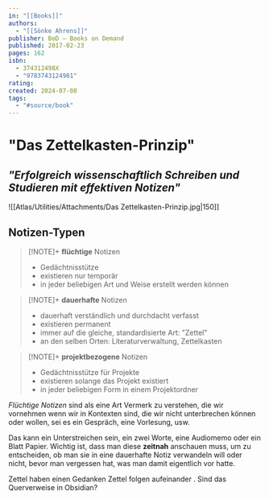 ```yaml
---
in: "[[Books]]"
authors:
  - "[[Sönke Ahrens]]"
publisher: BoD – Books on Demand
published: 2017-02-23
pages: 162
isbn:
  - 374312498X
  - "9783743124981"
rating: 
created: 2024-07-08
tags:
  - "#source/book"
---
```

# "Das Zettelkasten-Prinzip"
## *"Erfolgreich wissenschaftlich Schreiben und Studieren mit effektiven Notizen"*

![[Atlas/Utilities/Attachments/Das Zettelkasten-Prinzip.jpg|150]]

## Notizen-Typen

> [!NOTE]+  **flüchtige** Notizen
> - Gedächtnisstütze
> - existieren nur temporär
> - in jeder beliebigen Art und Weise erstellt werden können

> [!NOTE]+  **dauerhafte** Notizen
> - dauerhaft verständlich und durchdacht verfasst
> - existieren permanent
> - immer auf die gleiche, standardisierte Art: "Zettel" 
> - an den selben Orten: Literaturverwaltung, Zettelkasten

> [!NOTE]+  **projektbezogene** Notizen
> - Gedächtnisstütze für Projekte
> - existieren solange das Projekt existiert
> - in jeder beliebigen Form in einem Projektordner

*Flüchtige Notizen* sind als eine Art Vermerk zu verstehen, die wir vornehmen wenn wir in Kontexten sind, die wir nicht unterbrechen können oder wollen, sei es ein Gespräch, eine Vorlesung, usw.

Das kann ein Unterstreichen sein, ein zwei Worte, eine Audiomemo oder ein Blatt Papier. Wichtig ist,  dass man diese **zeitnah** anschauen muss, um zu entscheiden, ob man sie in eine dauerhafte Notiz verwandeln will oder nicht, bevor man vergessen hat, was man damit eigentlich vor hatte.

Zettel haben einen Gedanken 
Zettel folgen aufeinander . Sind das Querverweise in Obsidian?